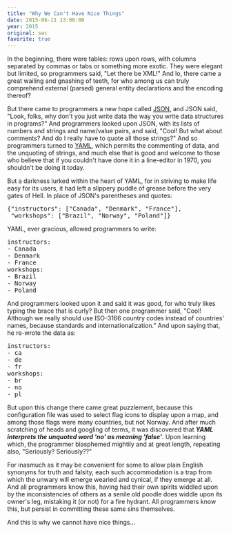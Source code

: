 ```yaml
---
title: "Why We Can't Have Nice Things"
date: 2015-06-11 13:00:00
year: 2015
original: swc
favorite: true
---
```

<p>
  In the beginning, there were tables:
  rows upon rows,
  with columns separated by commas or tabs or something more exotic.
  They were elegant but limited,
  so programmers said,
  "Let there be XML!"
  And lo,
  there came a great wailing and gnashing of teeth,
  for who among us can truly comprehend external (parsed) general entity declarations
  and the encoding thereof?
</p>
<p>
  But there came to programmers a new hope called <a href="https://en.wikipedia.org/wiki/JSON">JSON</a>,
  and JSON said,
  "Look, folks, why don't you just write data the way you write data structures in programs?"
  And programmers looked upon JSON,
  with its lists of numbers and strings and name/value pairs,
  and said,
  "Cool!  But what about comments?  And do I really have to quote all those strings?"
  And so programmers turned to <a href="https://en.wikipedia.org/wiki/YAML">YAML</a>,
  which permits the commenting of data,
  and the unquoting of strings,
  and much else that is good and welcome to those who believe that
  if you couldn't have done it in a line-editor in 1970,
  you shouldn't be doing it today.
</p>
<p>
  But a darkness lurked within the heart of YAML,
  for in striving to make life easy for its users,
  it had left a slippery puddle of grease before the very gates of Hell.
  In place of JSON's parentheses and quotes:
</p>
<pre>
{"instructors": ["Canada", "Denmark", "France"],
 "workshops": ["Brazil", "Norway", "Poland"]}
</pre>
<p>
  YAML, ever gracious, allowed programmers to write:
</p>
<pre>
instructors:
- Canada
- Denmark
- France
workshops:
- Brazil
- Norway
- Poland
</pre>
<p>
  And programmers looked upon it and said it was good,
  for who truly likes typing the brace that is curly?
  But then one programmer said,
  "Cool!  Although we really should use ISO-3166 country codes instead of countries' names, because standards and internationalization."
  And upon saying that,
  he re-wrote the data as:
</p>
<pre>
instructors:
- ca
- de
- fr
workshops:
- br
- no
- pl
</pre>
<p>
  But upon this change there came great puzzlement,
  because this configuration file was used to select flag icons to display upon a map,
  and among those flags were many countries, but not Norway.
  And after much scratching of heads and googling of terms,
  it was discovered that <strong><em>YAML interprets the unquoted word 'no' as meaning 'false'</em></strong>.
  Upon learning which,
  the programmer blasphemed mightily and at great length,
  repeating also,
  "Seriously?  Seriously??"
</p>
<p>
  For inasmuch as it may be convenient for some to allow plain English synonyms for truth and falsity,
  each such accommodation is a trap from which the unwary will emerge wearied and cynical,
  if they emerge at all.
  And all programmers know this,
  having had their own spirits widdled upon by the inconsistencies of others
  as a senile old poodle does widdle upon its owner's leg,
  mistaking it (or not) for a fire hydrant.
  All programmers know this,
  but persist in committing these same sins themselves.
</p>
<p>
  And this is why we cannot have nice things…
</p>
